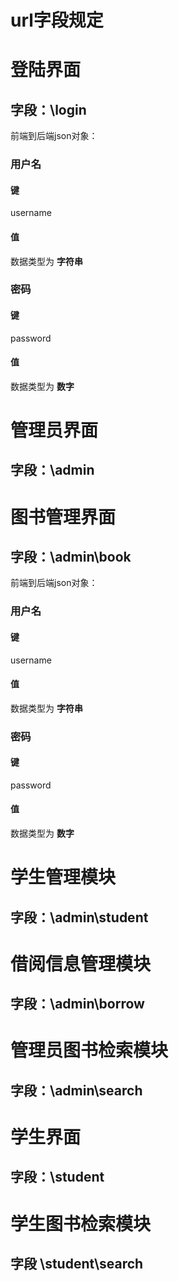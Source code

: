 # url字段规定

# 登陆界面
## 字段：**\login**
前端到后端json对象：
### 用户名
#### 键
username
#### 值
数据类型为 **字符串**
### 密码 
#### 键
password
#### 值
数据类型为 **数字**

# 管理员界面
## 字段：**\admin**

# 图书管理界面
## 字段：**\admin\book**
前端到后端json对象：
### 用户名
#### 键
username
#### 值
数据类型为 **字符串**
### 密码 
#### 键
password
#### 值
数据类型为 **数字**

# 学生管理模块
## 字段：**\admin\student**

# 借阅信息管理模块
## 字段：**\admin\borrow**

# 管理员图书检索模块
## 字段：**\admin\search**

# 学生界面
## 字段：**\student**

# 学生图书检索模块
## 字段 **\student\search**